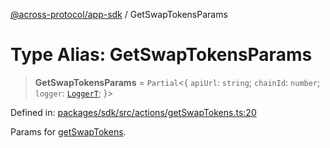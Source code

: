 [@across-protocol/app-sdk](../README.md) / GetSwapTokensParams

# Type Alias: GetSwapTokensParams

> **GetSwapTokensParams** = `Partial`\<\{ `apiUrl`: `string`; `chainId`: `number`; `logger`: [`LoggerT`](LoggerT.md); \}\>

Defined in: [packages/sdk/src/actions/getSwapTokens.ts:20](https://github.com/across-protocol/toolkit/blob/6b29eb5487c0ac0b498f1f420b1793303bd8b70a/packages/sdk/src/actions/getSwapTokens.ts#L20)

Params for [getSwapTokens](../functions/getSwapTokens.md).

